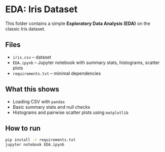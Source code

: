 # EDA: Iris Dataset

This folder contains a simple **Exploratory Data Analysis (EDA)** on the classic Iris dataset.

## Files
- `iris.csv` – dataset
- `EDA.ipynb` – Jupyter notebook with summary stats, histograms, scatter plots
- `requirements.txt` – minimal dependencies

## What this shows
- Loading CSV with `pandas`
- Basic summary stats and null checks
- Histograms and pairwise scatter plots using `matplotlib`

## How to run
```bash
pip install -r requirements.txt
jupyter notebook EDA.ipynb
```

